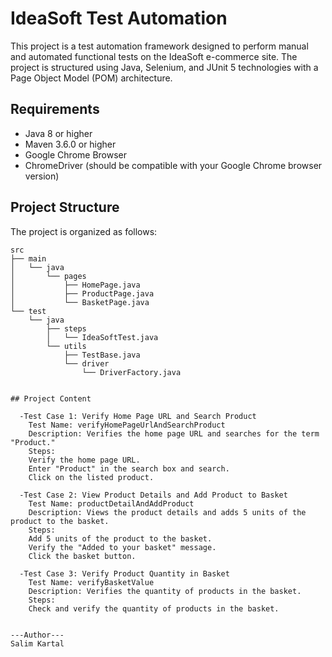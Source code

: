 # IdeaSoft Test Automation

This project is a test automation framework designed to perform manual and automated functional tests on the IdeaSoft e-commerce site. The project is structured using Java, Selenium, and JUnit 5 technologies with a Page Object Model (POM) architecture.

## Requirements

- Java 8 or higher
- Maven 3.6.0 or higher
- Google Chrome Browser
- ChromeDriver (should be compatible with your Google Chrome browser version)

## Project Structure

The project is organized as follows:

```plaintext
src
├── main
│   └── java
│       └── pages
│           ├── HomePage.java
│           ├── ProductPage.java
│           └── BasketPage.java
└── test
    └── java
        ├── steps
        │   └── IdeaSoftTest.java
        └── utils
            ├── TestBase.java
            └── driver
                └── DriverFactory.java


## Project Content

  -Test Case 1: Verify Home Page URL and Search Product
    Test Name: verifyHomePageUrlAndSearchProduct
    Description: Verifies the home page URL and searches for the term "Product."
    Steps:
    Verify the home page URL.
    Enter "Product" in the search box and search.
    Click on the listed product.

  -Test Case 2: View Product Details and Add Product to Basket
    Test Name: productDetailAndAddProduct
    Description: Views the product details and adds 5 units of the product to the basket.
    Steps:
    Add 5 units of the product to the basket.
    Verify the "Added to your basket" message.
    Click the basket button.

  -Test Case 3: Verify Product Quantity in Basket
    Test Name: verifyBasketValue
    Description: Verifies the quantity of products in the basket.
    Steps:
    Check and verify the quantity of products in the basket.


---Author---
Salim Kartal
